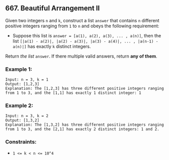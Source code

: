 ## 667. Beautiful Arrangement II

Given two integers ```n``` and ```k```, construct a list ```answer``` that contains ```n``` different positive integers ranging from ```1``` to ```n``` and obeys the following requirement:

* Suppose this list is ```answer = [a(1), a(2), a(3), ... , a(n)]```, then the list ```[|a(1) - a(2)|, |a(2) - a(3)|, |a(3) - a(4)|, ... , |a(n-1) - a(n)|]``` has exactly ```k``` distinct integers.

Return *the list* ```answer```. If there multiple valid answers, return **any of them**.

### Example 1:
```
Input: n = 3, k = 1
Output: [1,2,3]
Explanation: The [1,2,3] has three different positive integers ranging from 1 to 3, and the [1,1] has exactly 1 distinct integer: 1
```
### Example 2:
```
Input: n = 3, k = 2
Output: [1,3,2]
Explanation: The [1,3,2] has three different positive integers ranging from 1 to 3, and the [2,1] has exactly 2 distinct integers: 1 and 2.
```

### Constraints:

* ```1 <= k < n <= 10^4```